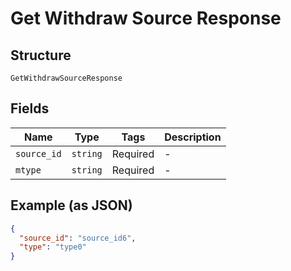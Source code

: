 
# Get Withdraw Source Response

## Structure

`GetWithdrawSourceResponse`

## Fields

| Name | Type | Tags | Description |
|  --- | --- | --- | --- |
| `source_id` | `string` | Required | - |
| `mtype` | `string` | Required | - |

## Example (as JSON)

```json
{
  "source_id": "source_id6",
  "type": "type0"
}
```

